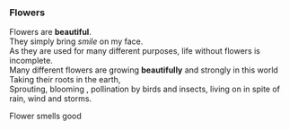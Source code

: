 ### Flowers

Flowers are **beautiful**.  
They simply bring *smile* on my face.  
As they are used for many different purposes, life without flowers is incomplete.  
Many different flowers are growing **beautifully** and strongly in this world  
Taking their roots in the earth,  
Sprouting, blooming , pollination by birds and insects, living on in spite of rain, wind and storms.

Flower smells good
